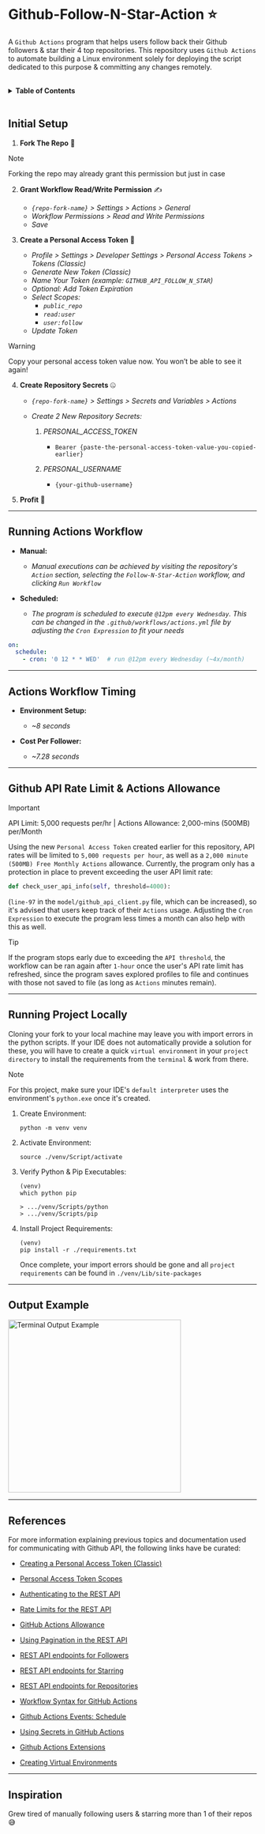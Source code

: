 # Github-Follow-N-Star-Action ⭐
A `Github Actions` program that helps users follow back their Github followers & star their 4 top repositories. This repository uses `Github Actions` to automate building a Linux environment solely for deploying the script dedicated to this purpose & committing any changes remotely.


<br />
<details>
  <summary><strong>Table of Contents</strong></summary>

- [Initial Setup](#initial-setup)
- [Running Actions Workflow](#running-actions-workflow)
- [Actions Workflow Timing](#actions-workflow-timing)
- [Github API Rate Limit & Actions Allowance](#github-api-rate-limit--actions-allowance)
- [Running Project Locally](#running-project-locally)
- [Output Example](#output-example)
- [References](#references)
- [Inspiration](#inspiration)
</details>
<br />


## Initial Setup
1. **Fork The Repo** 🍴

> [!NOTE]
> Forking the repo may already grant this permission but just in case

2. **Grant Workflow Read/Write Permission** ✍️
    - *`{repo-fork-name}` > Settings > Actions > General*
    - *Workflow Permissions > Read and Write Permissions*
    - *Save*

3. **Create a Personal Access Token** 🥇
    - *Profile > Settings > Developer Settings > Personal Access Tokens > Tokens (Classic)*
    - *Generate New Token (Classic)*
    - *Name Your Token (example: `GITHUB_API_FOLLOW_N_STAR`)*
    - *Optional: Add Token Expiration*
    - *Select Scopes:*
        - *`public_repo`*
        - *`read:user`*
        - *`user:follow`*
    - *Update Token*
  > [!WARNING]
  > Copy your personal access token value now. You won’t be able to see it again!

4. **Create Repository Secrets** 🤐
    - *`{repo-fork-name}` > Settings > Secrets and Variables > Actions*
      
    - *Create 2 New Repository Secrets:*
        1. *PERSONAL_ACCESS_TOKEN*
            - `Bearer {paste-the-personal-access-token-value-you-copied-earlier}`
              
        2. *PERSONAL_USERNAME*
            - `{your-github-username}`

5. **Profit** 💸

---

## Running Actions Workflow
- **Manual:**
    - *Manual executions can be achieved by visiting the repository's `Action` section, selecting the `Follow-N-Star-Action` workflow, and clicking `Run Workflow`*

- **Scheduled:**
    - *The program is scheduled to execute `@12pm every Wednesday`. This can be changed in the `.github/workflows/actions.yml` file by adjusting the `Cron Expression` to fit your needs*

```yaml
on:
  schedule:
    - cron: '0 12 * * WED'  # run @12pm every Wednesday (~4x/month)
```

---

## Actions Workflow Timing
- **Environment Setup:**
    - *~8 seconds*
      
- **Cost Per Follower:**
    - *~7.28 seconds*

---

## Github API Rate Limit & Actions Allowance
> [!IMPORTANT]
> API Limit: 5,000 requests per/hr | Actions Allowance: 2,000-mins (500MB) per/Month

Using the new `Personal Access Token` created earlier for this repository, API rates will be limited to `5,000 requests per hour`, as well as a `2,000 minute (500MB) Free Monthly Actions` allowance. Currently, the program only has a protection in place to prevent exceeding the user API limit rate:
```python
def check_user_api_info(self, threshold=4000):
``` 
(`line-97` in the `model/github_api_client.py` file, which can be increased), so it's advised that users keep track of their `Actions` usage. Adjusting the `Cron Expression` to execute the program less times a month can also help with this as well.

> [!TIP]
> If the program stops early due to exceeding the `API threshold`, the workflow can be ran again after `1-hour` once the user's API rate limit has refreshed, since the program saves explored profiles to file and continues with those not saved to file (as long as `Actions` minutes remain).

---

## Running Project Locally
Cloning your fork to your local machine may leave you with import errors in the python scripts. If your IDE does not automatically provide a solution for these, you will have to create a quick `virtual environment` in your `project directory` to install the requirements from the `terminal` & work from there.
> [!NOTE]
> For this project, make sure your IDE's `default interpreter` uses the environment's `python.exe` once it's created.
1. Create Environment:
    ```linux
    python -m venv venv
    ```
2. Activate Environment:
    ```linux
    source ./venv/Script/activate
    ```
3. Verify Python & Pip Executables:
    ```linux
    (venv)
    which python pip
    
    > .../venv/Scripts/python
    > .../venv/Scripts/pip
    ```
4. Install Project Requirements:
    ```linux
    (venv)
    pip install -r ./requirements.txt
    ```

    Once complete, your import errors should be gone and all `project requirements` can be found in `./venv/Lib/site-packages`

---

## Output Example
<img src="./images/example-output.png" alt="Terminal Output Example" width="350">

---

## References

For more information explaining previous topics and documentation used for communicating with Github API, the following links have be curated:

* [Creating a Personal Access Token (Classic)](https://docs.github.com/en/authentication/keeping-your-account-and-data-secure/managing-your-personal-access-tokens#creating-a-personal-access-token-classic)

* [Personal Access Token Scopes](https://docs.github.com/en/apps/oauth-apps/building-oauth-apps/scopes-for-oauth-apps#available-scopes)

* [Authenticating to the REST API](https://docs.github.com/en/rest/authentication/authenticating-to-the-rest-api?apiVersion=2022-11-28)

* [Rate Limits for the REST API](https://docs.github.com/en/rest/using-the-rest-api/rate-limits-for-the-rest-api?apiVersion=2022-11-28#primary-rate-limit-for-authenticated-users)

* [GitHub Actions Allowance](https://docs.github.com/en/billing/concepts/product-billing/github-actions)

* [Using Pagination in the REST API](https://docs.github.com/en/rest/using-the-rest-api/using-pagination-in-the-rest-api?apiVersion=2022-11-28)

* [REST API endpoints for Followers](https://docs.github.com/en/rest/users/followers?apiVersion=2022-11-28&versionId=free-pro-team%40latest&restPage=using-pagination-in-the-rest-api#list-followers-of-the-authenticated-user)

* [REST API endpoints for Starring](https://docs.github.com/en/rest/activity/starring?apiVersion=2022-11-28#star-a-repository-for-the-authenticated-user)

* [REST API endpoints for Repositories](https://docs.github.com/en/rest/repos/repos?apiVersion=2022-11-28#list-repositories-for-a-user)

* [Workflow Syntax for GitHub Actions](https://docs.github.com/en/actions/reference/workflows-and-actions/workflow-syntax)

* [Github Actions Events: Schedule](https://docs.github.com/en/actions/reference/workflows-and-actions/events-that-trigger-workflows#schedule)

* [Using Secrets in GitHub Actions](https://docs.github.com/en/actions/how-tos/write-workflows/choose-what-workflows-do/use-secrets)

* [Github Actions Extensions](https://github.com/marketplace?type=actions)

* [Creating Virtual Environments](https://docs.python.org/3/library/venv.html)

---

## Inspiration
Grew tired of manually following users & starring more than 1 of their repos 😅
